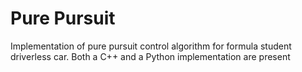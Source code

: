 # Pure Pursuit 

Implementation of pure pursuit control algorithm for formula student driverless car. Both a C++ and a Python implementation are present


